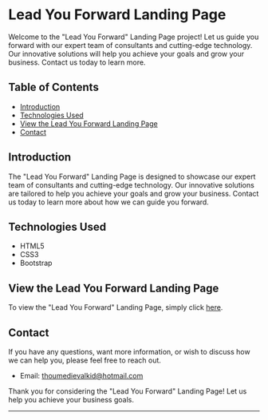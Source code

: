 # Lead You Forward Landing Page

Welcome to the "Lead You Forward" Landing Page project! Let us guide you forward with our expert team of consultants and cutting-edge technology. Our innovative solutions will help you achieve your goals and grow your business. Contact us today to learn more.

## Table of Contents

- [Introduction](#introduction)
- [Technologies Used](#technologies-used)
- [View the Lead You Forward Landing Page](#view-the-lead-you-forward-landing-page)
- [Contact](#contact)

## Introduction

The "Lead You Forward" Landing Page is designed to showcase our expert team of consultants and cutting-edge technology. Our innovative solutions are tailored to help you achieve your goals and grow your business. Contact us today to learn more about how we can guide you forward.

## Technologies Used

- HTML5
- CSS3
- Bootstrap

## View the Lead You Forward Landing Page

To view the "Lead You Forward" Landing Page, simply click [here](https://higahamodi.github.io/Portfolio-project/projects/land04leadyou/land04leadyou.html).

## Contact

If you have any questions, want more information, or wish to discuss how we can help you, please feel free to reach out.

- Email: thoumedievalkid@hotmail.com

Thank you for considering the "Lead You Forward" Landing Page! Let us help you achieve your business goals.

--- 
